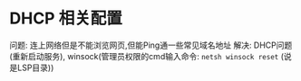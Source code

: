 # DHCP 相关配置

问题: 连上网络但是不能浏览网页,但能Ping通一些常见域名地址
解决: DHCP问题(重新启动服务), winsock(管理员权限的cmd输入命令: `netsh winsock reset` (说是LSP目录))
